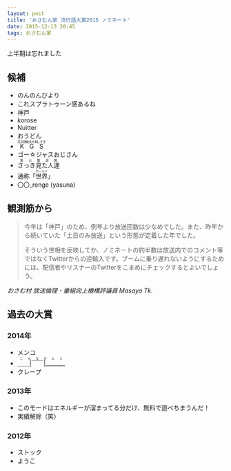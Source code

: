 ```yaml
---
layout: post
title: 'おさむん家 流行語大賞2015 ノミネート'
date: 2015-12-13 20:45
tags: おさむん家
---
```


上半期は忘れました


## <i class="fa fa-th-list fa-fw"></i> 候補

- のんのんびより
- これスプラトゥーン感あるね
- 神戸
- korose
- Nuitter
- おうどん
- <ruby>K<rt>花京院</ruby> <ruby>G<rt>漁夫の利</ruby> <ruby>S<rt>しすぎ</ruby>
- ゴー☆ジャスおじさん
- <ruby>さっき見た人達<rt>第六駆逐隊</ruby>
- 通称「<ruby>世界<rt>ワールド</ruby>」
- 〇〇_renge (yasuna)

## <i class="fa fa-binoculars fa-fw"></i> 観測筋から

> 今年は「神戸」のため、例年より放送回数は少なめでした。また、昨年から続いていた「土日のみ放送」という形態が定着した年でした。
>
> そういう世相を反映してか、ノミネートの約半数は放送内でのコメント等ではなくTwitterからの逆輸入です。ブームに乗り遅れないようにするためには、配信者やリスナーのTwitterをこまめにチェックするとよいでしょう。
>
<cite>おさむ村 放送倫理・番組向上機構評議員 Masaya Tk.</cite>

## <i class="fa fa-trophy fa-fw"></i> 過去の大賞

### 2014年

- メンコ
- <ruby>＿＿|￣￣|_______<rt>こんなかんじ</ruby>
- クレープ

### 2013年

- このモードはエネルギーが溜まってる分だけ、無料で遊べちまうんだ！
- 実績解除（笑）

### 2012年

- ストック
- ようこ
